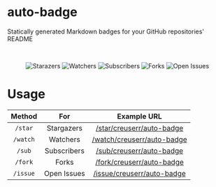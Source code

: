# auto-badge
Statically generated Markdown badges for your GitHub repositories' README

<br><div align="center">

![Starazers](https://auto-badge.vercel.app/star/creuserr/auto-badge)
![Watchers](https://auto-badge.vercel.app/watch/creuserr/auto-badge)
![Subscribers](https://auto-badge.vercel.app/sub/creuserr/auto-badge)
![Forks](https://auto-badge.vercel.app/fork/creuserr/auto-badge)
![Open Issues](https://auto-badge.vercel.app/issue/creuserr/auto-badge)

</div>

# Usage

| Method | For | Example URL |
|:-----:|:-----:|:-----:|
| `/star` | Stargazers | [/star/creuserr/auto-badge](https://auto-badge.vercel.app/star/creuserr/auto-badge) |
| `/watch` | Watchers | [/watch/creuserr/auto-badge](https://auto-badge.vercel.app/watch/creuserr/auto-badge) |
| `/sub` | Subscribers | [/sub/creuserr/auto-badge](https://auto-badge.vercel.app/sub/creuserr/auto-badge) |
| `/fork` | Forks | [/fork/creuserr/auto-badge](https://auto-badge.vercel.app/fork/creuserr/auto-badge) |
| `/issue` | Open Issues | [/issue/creuserr/auto-badge](https://auto-badge.vercel.app/issue/creuserr/auto-badge) |
